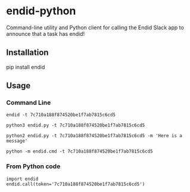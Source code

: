 # endid-python

Command-line utility and Python client for calling the Endid Slack app to announce that a task has endid!

## Installation

pip install endid

## Usage

### Command Line

```
endid -t 7c710a188f874520be1f7ab7815c6cd5
```

```
python3 endid.py -t 7c710a188f874520be1f7ab7815c6cd5
```

```
python2 endid.py -t 7c710a188f874520be1f7ab7815c6cd5 -m 'Here is a message'
```

```
python -m endid.cmd -t 7c710a188f874520be1f7ab7815c6cd5
```

### From Python code

```
import endid
endid.call(token='7c710a188f874520be1f7ab7815c6cd5')
```
